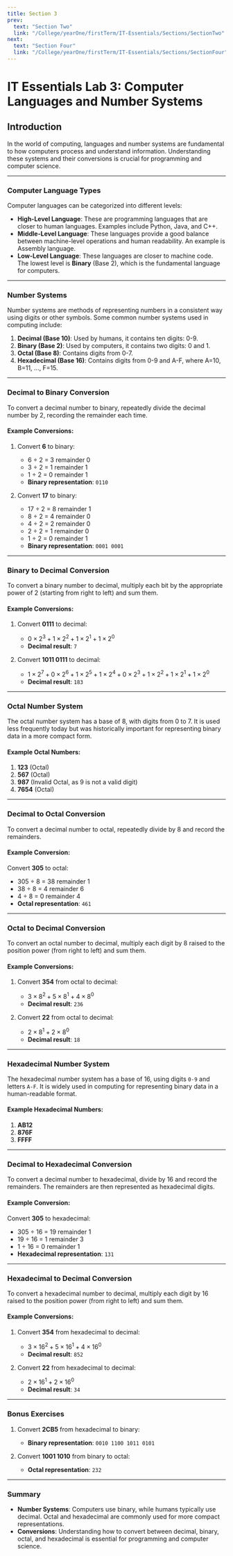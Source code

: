```yaml
---
title: Section 3
prev:
  text: "Section Two"
  link: "/College/yearOne/firstTerm/IT-Essentials/Sections/SectionTwo"
next:
  text: "Section Four"
  link: "/College/yearOne/firstTerm/IT-Essentials/Sections/SectionFour"
---
```


# IT Essentials Lab 3: Computer Languages and Number Systems

## Introduction

In the world of computing, languages and number systems are fundamental to how computers process and understand information. Understanding these systems and their conversions is crucial for programming and computer science.

---

### Computer Language Types

Computer languages can be categorized into different levels:

- **High-Level Language**: These are programming languages that are closer to human languages. Examples include Python, Java, and C++.
- **Middle-Level Language**: These languages provide a good balance between machine-level operations and human readability. An example is Assembly language.
- **Low-Level Language**: These languages are closer to machine code. The lowest level is **Binary** (Base 2), which is the fundamental language for computers.

---

### Number Systems

Number systems are methods of representing numbers in a consistent way using digits or other symbols. Some common number systems used in computing include:

1. **Decimal (Base 10)**: Used by humans, it contains ten digits: 0-9.
2. **Binary (Base 2)**: Used by computers, it contains two digits: 0 and 1.
3. **Octal (Base 8)**: Contains digits from 0-7.
4. **Hexadecimal (Base 16)**: Contains digits from 0-9 and A-F, where A=10, B=11, ..., F=15.

---

### Decimal to Binary Conversion

To convert a decimal number to binary, repeatedly divide the decimal number by 2, recording the remainder each time.

#### Example Conversions:

1. Convert **6** to binary:

   - 6 ÷ 2 = 3 remainder 0
   - 3 ÷ 2 = 1 remainder 1
   - 1 ÷ 2 = 0 remainder 1
   - **Binary representation**: `0110`

2. Convert **17** to binary:
   - 17 ÷ 2 = 8 remainder 1
   - 8 ÷ 2 = 4 remainder 0
   - 4 ÷ 2 = 2 remainder 0
   - 2 ÷ 2 = 1 remainder 0
   - 1 ÷ 2 = 0 remainder 1
   - **Binary representation**: `0001 0001`

---

### Binary to Decimal Conversion

To convert a binary number to decimal, multiply each bit by the appropriate power of 2 (starting from right to left) and sum them.

#### Example Conversions:

1. Convert **0111** to decimal:

   - $0 × 2^3 + 1 × 2^2 + 1 × 2^1 + 1 × 2^0$
   - **Decimal result**: `7`

2. Convert **1011 0111** to decimal:
   - $1 × 2^7 + 0 × 2^6 + 1 × 2^5 + 1 × 2^4 + 0 × 2^3 + 1 × 2^2 + 1 × 2^1 + 1 × 2^0$
   - **Decimal result**: `183`

---

### Octal Number System

The octal number system has a base of 8, with digits from 0 to 7. It is used less frequently today but was historically important for representing binary data in a more compact form.

#### Example Octal Numbers:

1. **123** (Octal)
2. **567** (Octal)
3. **987** (Invalid Octal, as 9 is not a valid digit)
4. **7654** (Octal)

---

### Decimal to Octal Conversion

To convert a decimal number to octal, repeatedly divide by 8 and record the remainders.

#### Example Conversion:

Convert **305** to octal:

- 305 ÷ 8 = 38 remainder 1
- 38 ÷ 8 = 4 remainder 6
- 4 ÷ 8 = 0 remainder 4
- **Octal representation**: `461`

---

### Octal to Decimal Conversion

To convert an octal number to decimal, multiply each digit by 8 raised to the position power (from right to left) and sum them.

#### Example Conversions:

1. Convert **354** from octal to decimal:

   - $3 × 8^2 + 5 × 8^1 + 4 × 8^0$
   - **Decimal result**: `236`

2. Convert **22** from octal to decimal:
   - $2 × 8^1 + 2 × 8^0$
   - **Decimal result**: `18`

---

### Hexadecimal Number System

The hexadecimal number system has a base of 16, using digits `0-9` and letters `A-F`. It is widely used in computing for representing binary data in a human-readable format.

#### Example Hexadecimal Numbers:

1. **AB12**
2. **876F**
3. **FFFF**

---

### Decimal to Hexadecimal Conversion

To convert a decimal number to hexadecimal, divide by 16 and record the remainders. The remainders are then represented as hexadecimal digits.

#### Example Conversion:

Convert **305** to hexadecimal:

- 305 ÷ 16 = 19 remainder 1
- 19 ÷ 16 = 1 remainder 3
- 1 ÷ 16 = 0 remainder 1
- **Hexadecimal representation**: `131`

---

### Hexadecimal to Decimal Conversion

To convert a hexadecimal number to decimal, multiply each digit by 16 raised to the position power (from right to left) and sum them.

#### Example Conversions:

1. Convert **354** from hexadecimal to decimal:

   - $3 × 16^2 + 5 × 16^1 + 4 × 16^0$
   - **Decimal result**: `852`

2. Convert **22** from hexadecimal to decimal:
   - $2 × 16^1 + 2 × 16^0$
   - **Decimal result**: `34`

---

### Bonus Exercises

1. Convert **2CB5** from hexadecimal to binary:

   - **Binary representation**: `0010 1100 1011 0101`

2. Convert **1001 1010** from binary to octal:
   - **Octal representation**: `232`

---

### Summary

- **Number Systems**: Computers use binary, while humans typically use decimal. Octal and hexadecimal are commonly used for more compact representations.
- **Conversions**: Understanding how to convert between decimal, binary, octal, and hexadecimal is essential for programming and computer science.
